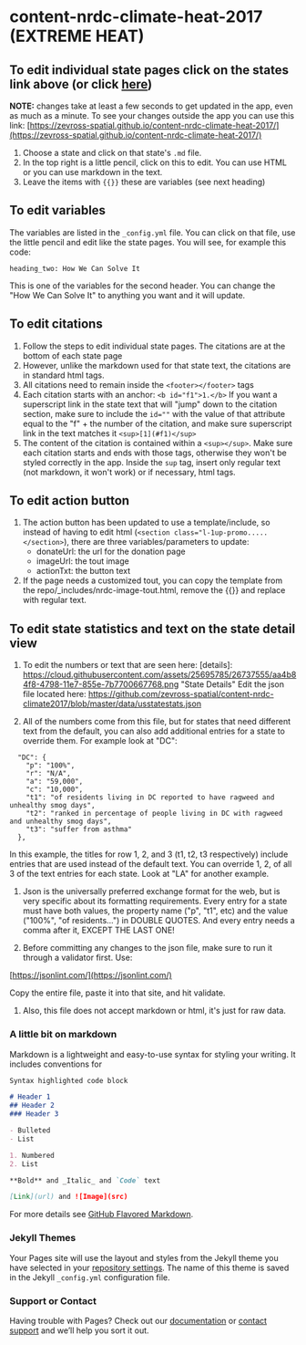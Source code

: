 # content-nrdc-climate-heat-2017 (EXTREME HEAT)


## To edit individual state pages click on the states link above (or click [here](https://github.com/zevross-spatial/content-nrdc-climate-heat-2017/tree/master/states))

**NOTE:** changes take at least a few seconds to get updated in the app, even as much as a minute. To see your changes outside the app you can use this link: [https://zevross-spatial.github.io/content-nrdc-climate-heat-2017/](https://zevross-spatial.github.io/content-nrdc-climate-heat-2017/)

1. Choose a state and click on that state's `.md` file.
2. In the top right is a little pencil, click on this to edit. You can use HTML or you can use markdown in the text.
3. Leave the items with `{{}}` these are variables (see next heading)

## To edit variables

The variables are listed in the `_config.yml` file. You can click on that file, use the little pencil and edit like the state pages. You will see, for example this code:

```
heading_two: How We Can Solve It
```

This is one of the variables for the second header. You can change the "How We Can Solve It" to anything you want and it will update.

## To edit citations

1. Follow the steps to edit individual state pages. The citations are at the bottom of each state page
1. However, unlike the markdown used for that state text, the citations are in standard html tags.
1. All citations need to remain inside the `<footer></footer>` tags
1. Each citation starts with an anchor: `<b id="f1">1.</b>` If you want a superscript link in the state text that will "jump" down to the citation section, make sure to include the `id=""` with the value of that attribute equal to the "f" + the number of the citation, and make sure superscript link in the text matches it `<sup>[1](#f1)</sup>`
1. The content of the citation is contained within a `<sup></sup>`. Make sure each citation starts and ends with those tags, otherwise they won't be styled correctly in the app. Inside the `sup` tag, insert only regular text (not markdown, it won't work) or if necessary, html tags.

## To edit action button

1. The action button has been updated to use a template/include, so instead of having to edit html (`<section class="l-1up-promo..... </section>`), there are three variables/parameters to update:
    * donateUrl: the url for the donation page
    * imageUrl: the tout image
    * actionTxt: the button text
1. If the page needs a customized tout, you can copy the template from the repo/_includes/nrdc-image-tout.html, remove the {{}} and replace with regular text.

## To edit state statistics and text on the state detail view

1. To edit the numbers or text that are seen here:
[details]: https://cloud.githubusercontent.com/assets/25695785/26737555/aa4b84f8-4798-11e7-855e-7b7700667768.png  "State Details"
Edit the json file located here:
https://github.com/zevross-spatial/content-nrdc-climate2017/blob/master/data/usstatestats.json

1. All of the numbers come from this file, but for states that need different text from the default, you can also add additional entries for a state to override them. For example look at "DC":
```
  "DC": {
    "p": "100%",
    "r": "N/A",
    "a": "59,000",
    "c": "10,000",
    "t1": "of residents living in DC reported to have ragweed and unhealthy smog days",
    "t2": "ranked in percentage of people living in DC with ragweed and unhealthy smog days",
    "t3": "suffer from asthma"
  },
```
In this example, the titles for row 1, 2, and 3 (t1, t2, t3 respectively) include entries that are used instead of the default text. You can override 1, 2, of all 3 of the text entries for each state. Look at "LA" for another example.

1. Json is the universally preferred exchange format for the web, but is very specific about its formatting requirements. Every entry for a state must have both values, the property name ("p", "t1", etc) and the value ("100%", "of residents...") in DOUBLE QUOTES. And every entry needs a comma after it, EXCEPT THE LAST ONE!

1. Before committing any changes to the json file, make sure to run it through a validator first. Use:

[https://jsonlint.com/](https://jsonlint.com/)

Copy the entire file, paste it into that site, and hit validate.

1. Also, this file does not accept markdown or html, it's just for raw data.




### A little bit on markdown

Markdown is a lightweight and easy-to-use syntax for styling your writing. It includes conventions for

```markdown
Syntax highlighted code block

# Header 1
## Header 2
### Header 3

- Bulleted
- List

1. Numbered
2. List

**Bold** and _Italic_ and `Code` text

[Link](url) and ![Image](src)
```

For more details see [GitHub Flavored Markdown](https://guides.github.com/features/mastering-markdown/).

### Jekyll Themes

Your Pages site will use the layout and styles from the Jekyll theme you have selected in your [repository settings](https://github.com/zevross-spatial/content-nrdc-climate2017/settings). The name of this theme is saved in the Jekyll `_config.yml` configuration file.

### Support or Contact

Having trouble with Pages? Check out our [documentation](https://help.github.com/categories/github-pages-basics/) or [contact support](https://github.com/contact) and we’ll help you sort it out.
